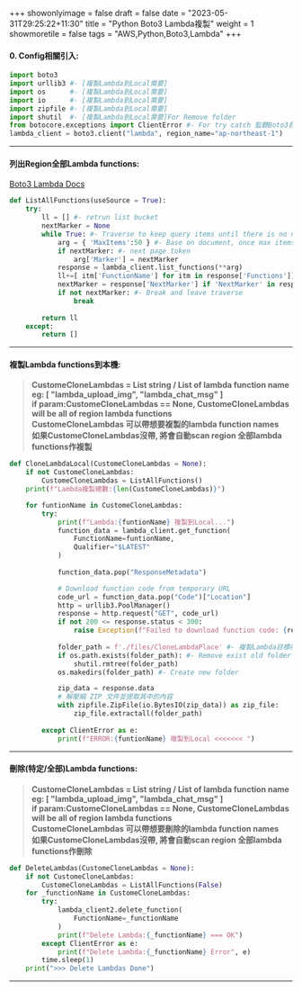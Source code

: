 +++
showonlyimage = false
draft = false
date = "2023-05-31T29:25:22+11:30"
title = "Python Boto3 Lambda複製"
weight = 1
showmoretile = false
tags = "AWS,Python,Boto3,Lambda"
+++

#### 0. Config相關引入:  
```python
import boto3
import urllib3 #- [複製Lambda到Local需要]
import os      #- [複製Lambda到Local需要]
import io      #- [複製Lambda到Local需要]
import zipfile #- [複製Lambda到Local需要]
import shutil  #- [複製Lambda到Local需要]For Remove folder
from botocore.exceptions import ClientError #- For try catch 監聽Boto3各種錯誤資訊
lambda_client = boto3.client("lambda", region_name="ap-northeast-1")
```  
* * *   


#### 列出Region全部Lambda functions:  
[Boto3 Lambda Docs](https://boto3.amazonaws.com/v1/documentation/api/latest/reference/services/lambda/client/list_functions.html)
```python
def ListAllFunctions(useSource = True):
    try:
        ll = [] #- retrun list bucket
        nextMarker = None
        while True: #- Traverse to keep query items until there is no next page token
            arg = { 'MaxItems':50 } #- Base on document, once max items can query is 50
            if nextMarker: #- next page token
                arg['Marker'] = nextMarker
            response = lambda_client.list_functions(**arg)
            ll+=[ itm['FunctionName'] for itm in response['Functions']]
            nextMarker = response['NextMarker'] if 'NextMarker' in response else None
            if not nextMarker: #- Break and leave traverse
                break
        
        return ll
    except:
        return []
```  
* * *   


#### 複製Lambda functions到本機:
> **CustomeCloneLambdas = List string / List of lambda function name**  
> **eg: [ "lambda_upload_img", "lambda_chat_msg" ]**  
> **if param:CustomeCloneLambdas == None, CustomeCloneLambdas will be all of region lambda functions**  
> **CustomeCloneLambdas 可以帶想要複製的lambda function names**  
> **如果CustomeCloneLambdas沒帶, 將會自動scan region 全部lambda functions作複製**  
```python
def CloneLambdaLocal(CustomeCloneLambdas = None):
    if not CustomeCloneLambdas:
        CustomeCloneLambdas = ListAllFunctions()
    print(f"Lambda複製總數:{len(CustomeCloneLambdas)}")

    for funtionName in CustomeCloneLambdas:
        try:
            print(f"Lambda:{funtionName} 複製到Local...")
            function_data = lambda_client.get_function(
                FunctionName=funtionName,
                Qualifier="$LATEST"
            )
            
            function_data.pop("ResponseMetadata")

            # Download function code from temporary URL
            code_url = function_data.pop("Code")["Location"]
            http = urllib3.PoolManager()
            response = http.request("GET", code_url)
            if not 200 <= response.status < 300:
                raise Exception(f"Failed to download function code: {response}")
            
            folder_path = f'./files/CloneLambdaPlace' #- 複製Lambda目標存放目錄
            if os.path.exists(folder_path): #- Remove exist old folder
                shutil.rmtree(folder_path)
            os.makedirs(folder_path) #- Create new folder

            zip_data = response.data
            # 解壓縮 ZIP 文件並提取其中的內容
            with zipfile.ZipFile(io.BytesIO(zip_data)) as zip_file:
                zip_file.extractall(folder_path)
            
        except ClientError as e:
            print(f"ERROR:{funtionName} 複製到Local <<<<<<< ")
```  
* * *  


#### 刪除(特定/全部)Lambda functions:  
> **CustomeCloneLambdas = List string / List of lambda function name**  
> **eg: [ "lambda_upload_img", "lambda_chat_msg" ]**  
> **if param:CustomeCloneLambdas == None, CustomeCloneLambdas will be all of region lambda functions**  
> **CustomeCloneLambdas 可以帶想要刪除的lambda function names**  
> **如果CustomeCloneLambdas沒帶, 將會自動scan region 全部lambda functions作刪除**  
```python
def DeleteLambdas(CustomeCloneLambdas = None):
    if not CustomeCloneLambdas:
        CustomeCloneLambdas = ListAllFunctions(False)
    for _functionName in CustomeCloneLambdas:
        try:
            lambda_client2.delete_function(
                FunctionName=_functionName
            )
            print(f"Delete Lambda:{_functionName} === OK")
        except ClientError as e:
            print(f"Delete Lambda:{_functionName} Error", e)
        time.sleep(1)
    print(">>> Delete Lambdas Done")
```  
* * *   